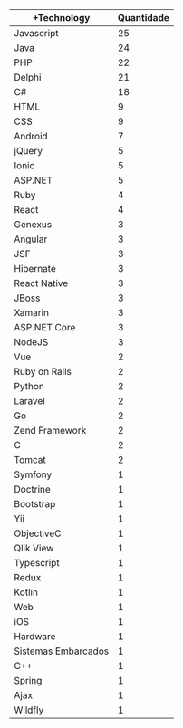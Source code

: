 |+Technology | Quantidade |
|------------ | -----------|
|Javascript |25 |
|Java |24 |
|PHP |22 |
|Delphi |21 |
|C# |18 |
|HTML |9 |
|CSS |9 |
|Android |7 |
|jQuery |5 |
|Ionic |5 |
|ASP.NET |5 |
|Ruby |4 |
|React |4 |
|Genexus |3 |
|Angular |3 |
|JSF |3 |
|Hibernate |3 |
|React Native |3 |
|JBoss |3 |
|Xamarin |3 |
|ASP.NET Core |3 |
|NodeJS |3 |
|Vue |2 |
|Ruby on Rails |2 |
|Python |2 |
|Laravel |2 |
|Go |2 |
|Zend Framework |2 |
|C |2 |
|Tomcat |2 |
|Symfony |1 |
|Doctrine |1 |
|Bootstrap |1 |
|Yii |1 |
|ObjectiveC |1 |
|Qlik View |1 |
|Typescript |1 |
|Redux |1 |
|Kotlin |1 |
|Web |1 |
|iOS |1 |
|Hardware |1 |
|Sistemas Embarcados |1 |
|C++ |1 |
|Spring |1 |
|Ajax |1 |
|Wildfly |1 |
